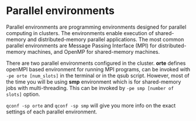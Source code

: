 # Parallel environments
Parallel environments are programming environments designed for parallel computing in clusters. The environments enable execution of shared-memory and distributed-memory parallel applications. The most common  parallel environments are Message Passing Interface (MPI) for distributed-memory machines, and OpenMP for shared-memory machines.

There are two parallel environments configured in the cluster. **orte** defines openMPI based environment for running MPI programs, can be invoked with `-pe orte [num_slots]` in the terminal or in the qsub script. However, most of the time you will be using **smp** environment which is for shared-memory jobs with multi-threading. This can be invoked by `-pe smp [number of slots]` option.

`qconf -sp orte` and `qconf -sp smp` will give you more info on the exact settings of each parallel environment.
